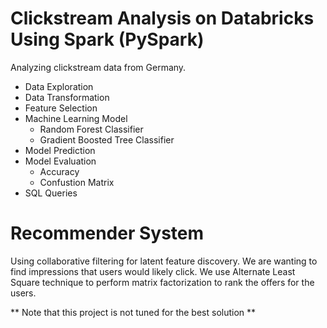# Clickstream Analysis on Databricks Using Spark (PySpark)

Analyzing clickstream data from Germany.

- Data Exploration
- Data Transformation
- Feature Selection
- Machine Learning Model
  - Random Forest Classifier
  - Gradient Boosted Tree Classifier
- Model Prediction
- Model Evaluation
  - Accuracy
  - Confustion Matrix
- SQL Queries

# Recommender System

Using collaborative filtering for latent feature discovery. We are wanting to find impressions that users would likely click. We use Alternate Least Square technique to perform matrix factorization to rank the offers for the users.

** Note that this project is not tuned for the best solution **
  
